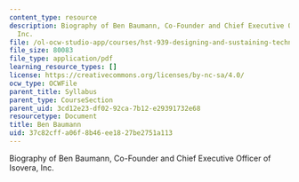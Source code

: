 ```yaml
---
content_type: resource
description: Biography of Ben Baumann, Co-Founder and Chief Executive Officer of Isovera,
  Inc.
file: /ol-ocw-studio-app/courses/hst-939-designing-and-sustaining-technology-innovation-for-global-health-practice-spring-2008/37c82cffa06f8b46ee1827be2751a113_ben_bio.pdf
file_size: 80083
file_type: application/pdf
learning_resource_types: []
license: https://creativecommons.org/licenses/by-nc-sa/4.0/
ocw_type: OCWFile
parent_title: Syllabus
parent_type: CourseSection
parent_uid: 3cd12e23-df02-92ca-7b12-e29391732e68
resourcetype: Document
title: Ben Baumann
uid: 37c82cff-a06f-8b46-ee18-27be2751a113
---
```

Biography of Ben Baumann, Co-Founder and Chief Executive Officer of Isovera, Inc.